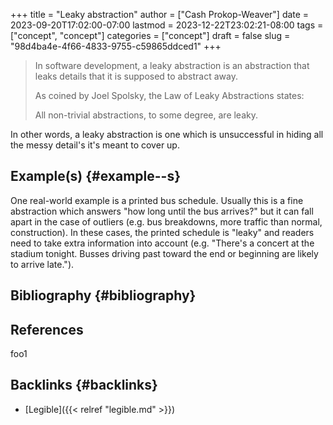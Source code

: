 +++
title = "Leaky abstraction"
author = ["Cash Prokop-Weaver"]
date = 2023-09-20T17:02:00-07:00
lastmod = 2023-12-22T23:02:21-08:00
tags = ["concept", "concept"]
categories = ["concept"]
draft = false
slug = "98d4ba4e-4f66-4833-9755-c59865ddced1"
+++

> In software development, a leaky abstraction is an abstraction that leaks details that it is supposed to abstract away.
>
> As coined by Joel Spolsky, the Law of Leaky Abstractions states:
>
> <div class="quote2">
>
> All non-trivial abstractions, to some degree, are leaky.
>
> </div>

In other words, a leaky abstraction is one which is unsuccessful in hiding all the messy detail's it's meant to cover up.


## Example(s) {#example--s}

One real-world example is a printed bus schedule. Usually this is a fine abstraction which answers "how long until the bus arrives?" but it can fall apart in the case of outliers (e.g. bus breakdowns, more traffic than normal, construction). In these cases, the printed schedule is "leaky" and readers need to take extra information into account (e.g. "There's a concert at the stadium tonight. Busses driving past toward the end or beginning are likely to arrive late.").


## Bibliography {#bibliography}

## References

<style>.csl-entry{text-indent: -1.5em; margin-left: 1.5em;}</style><div class="csl-bib-body">
</div>

foo1


## Backlinks {#backlinks}

-   [Legible]({{< relref "legible.md" >}})

